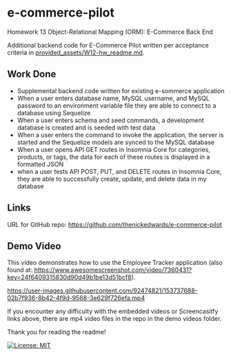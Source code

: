 # e-commerce-pilot
Homework 13 Object-Relational Mapping (ORM): E-Commerce Back End

Additional backend code for E-Commerce Pilot written per acceptance criteria in [provided_assets/W12-hw_readme.md](/provided_assets/W12-hw_readme.md).

## Work Done
* Supplemental backend code written for existing e-sommerce application
* When a user enters database name, MySQL username, and MySQL password to an environment variable file they are able to connect to a database using Sequelize
* When a user enters schema and seed commands, a development database is created and is seeded with test data
* When a user enters the command to invoke the application, the server is started and the Sequelize models are synced to the MySQL database
* When a user opens API GET routes in Insomnia Core for categories, products, or tags, the data for each of these routes is displayed in a formatted JSON
* when a user tests API POST, PUT, and DELETE routes in Insomnia Core, they are able to successfully create, update, and delete data in my database

## Links
URL for GitHub repo: https://github.com/thenickedwards/e-commerce-pilot

## Demo Video
This video demonstrates how to use the Employee Tracker application (also found at: https://www.awesomescreenshot.com/video/7360431?key=24f6409315830d90d49b1be13d51bcf8).


https://user-images.githubusercontent.com/92474821/153737688-02b7f936-8b42-4f9d-9568-3e629f726efa.mp4



If you encounter any difficulty with the embedded videos or Screencasitfy links above, there are mp4 video files in the repo in the demo videos folder.

Thank you for reading the readme!

[![License: MIT](https://img.shields.io/badge/License-MIT-blue.svg)](https://opensource.org/licenses/MIT)
